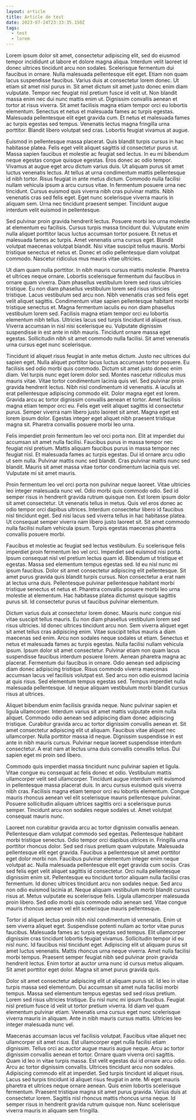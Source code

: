 ```yaml
---
layout: article
title: Article de test
date: 2023-07-24T23:33:35.150Z
tags:
  - test
  - lorem
---
```


Lorem ipsum dolor sit amet, consectetur adipiscing elit, sed do eiusmod tempor incididunt ut labore et dolore magna aliqua. Interdum velit laoreet id donec ultrices tincidunt arcu non sodales. Scelerisque fermentum dui faucibus in ornare. Nulla malesuada pellentesque elit eget. Etiam non quam lacus suspendisse faucibus. Varius duis at consectetur lorem donec. Ut etiam sit amet nisl purus in. Sit amet dictum sit amet justo donec enim diam vulputate. Tempor nec feugiat nisl pretium fusce id velit ut. Non blandit massa enim nec dui nunc mattis enim ut. Dignissim convallis aenean et tortor at risus viverra. Sit amet facilisis magna etiam tempor orci eu lobortis elementum. Senectus et netus et malesuada fames ac turpis egestas. Malesuada pellentesque elit eget gravida cum. Et netus et malesuada fames ac turpis egestas sed tempus. Venenatis lectus magna fringilla urna porttitor. Blandit libero volutpat sed cras. Lobortis feugiat vivamus at augue.

Euismod in pellentesque massa placerat. Quis blandit turpis cursus in hac habitasse platea. Felis eget velit aliquet sagittis id consectetur purus ut. Massa sapien faucibus et molestie ac feugiat sed lectus. In eu mi bibendum neque egestas congue quisque egestas. Eros donec ac odio tempor. Vivamus at augue eget arcu dictum varius duis. Ut aliquam purus sit amet luctus venenatis lectus. At tellus at urna condimentum mattis pellentesque id nibh tortor. Risus feugiat in ante metus dictum. Commodo nulla facilisi nullam vehicula ipsum a arcu cursus vitae. In fermentum posuere urna nec tincidunt. Cursus euismod quis viverra nibh cras pulvinar mattis. Nibh venenatis cras sed felis eget. Eget nunc scelerisque viverra mauris in aliquam sem. Urna nec tincidunt praesent semper. Tincidunt augue interdum velit euismod in pellentesque.

Sed pulvinar proin gravida hendrerit lectus. Posuere morbi leo urna molestie at elementum eu facilisis. Cursus turpis massa tincidunt dui. Vulputate enim nulla aliquet porttitor lacus luctus accumsan tortor posuere. Et netus et malesuada fames ac turpis. Amet venenatis urna cursus eget. Blandit volutpat maecenas volutpat blandit. Nisi vitae suscipit tellus mauris. Morbi tristique senectus et netus et. Donec et odio pellentesque diam volutpat commodo. Nascetur ridiculus mus mauris vitae ultricies.

Ut diam quam nulla porttitor. In nibh mauris cursus mattis molestie. Pharetra et ultrices neque ornare. Lobortis scelerisque fermentum dui faucibus in ornare quam viverra. Diam phasellus vestibulum lorem sed risus ultricies tristique. Eu non diam phasellus vestibulum lorem sed risus ultricies tristique. Lacus vestibulum sed arcu non. Nibh venenatis cras sed felis eget velit aliquet sagittis. Condimentum vitae sapien pellentesque habitant morbi tristique senectus et. Magna fermentum iaculis eu non diam phasellus vestibulum lorem sed. Facilisis magna etiam tempor orci eu lobortis elementum nibh tellus. Ultricies lacus sed turpis tincidunt id aliquet risus. Viverra accumsan in nisl nisi scelerisque eu. Vulputate dignissim suspendisse in est ante in nibh mauris. Tincidunt ornare massa eget egestas. Sollicitudin nibh sit amet commodo nulla facilisi. Sit amet venenatis urna cursus eget nunc scelerisque.

Tincidunt id aliquet risus feugiat in ante metus dictum. Justo nec ultrices dui sapien eget. Nulla aliquet porttitor lacus luctus accumsan tortor posuere. Eu facilisis sed odio morbi quis commodo. Dictum sit amet justo donec enim diam. Vel turpis nunc eget lorem dolor sed. Montes nascetur ridiculus mus mauris vitae. Vitae tortor condimentum lacinia quis vel. Sed pulvinar proin gravida hendrerit lectus. Nibh nisl condimentum id venenatis. A iaculis at erat pellentesque adipiscing commodo elit. Dolor magna eget est lorem. Gravida arcu ac tortor dignissim convallis aenean et tortor. Amet facilisis magna etiam tempor orci eu. Felis eget velit aliquet sagittis id consectetur purus. Semper viverra nam libero justo laoreet sit amet. Magna eget est lorem ipsum dolor. Egestas integer eget aliquet nibh praesent tristique magna sit. Pharetra convallis posuere morbi leo urna.

Felis imperdiet proin fermentum leo vel orci porta non. Elit at imperdiet dui accumsan sit amet nulla facilisi. Faucibus purus in massa tempor nec feugiat nisl pretium. Mattis aliquam faucibus purus in massa tempor nec feugiat nisl. Et malesuada fames ac turpis egestas. Dui id ornare arcu odio ut sem nulla. Pulvinar mattis nunc sed blandit. Cras pulvinar mattis nunc sed blandit. Mauris sit amet massa vitae tortor condimentum lacinia quis vel. Vulputate mi sit amet mauris.

Proin fermentum leo vel orci porta non pulvinar neque laoreet. Vitae ultricies leo integer malesuada nunc vel. Odio morbi quis commodo odio. Sed id semper risus in hendrerit gravida rutrum quisque non. Est lorem ipsum dolor sit amet consectetur. Ut venenatis tellus in metus. Quis vel eros donec ac odio tempor orci dapibus ultrices. Interdum consectetur libero id faucibus nisl tincidunt eget. Sed nisi lacus sed viverra tellus in hac habitasse platea. Ut consequat semper viverra nam libero justo laoreet sit. Sit amet commodo nulla facilisi nullam vehicula ipsum. Turpis egestas maecenas pharetra convallis posuere morbi.

Faucibus et molestie ac feugiat sed lectus vestibulum. Eu scelerisque felis imperdiet proin fermentum leo vel orci. Imperdiet sed euismod nisi porta. Ipsum consequat nisl vel pretium lectus quam id. Bibendum ut tristique et egestas. Massa sed elementum tempus egestas sed. Id eu nisl nunc mi ipsum faucibus. Dolor sit amet consectetur adipiscing elit pellentesque. Sit amet purus gravida quis blandit turpis cursus. Non consectetur a erat nam at lectus urna duis. Pellentesque pulvinar pellentesque habitant morbi tristique senectus et netus et. Pharetra convallis posuere morbi leo urna molestie at elementum. Hac habitasse platea dictumst quisque sagittis purus sit. Id consectetur purus ut faucibus pulvinar elementum.

Dictum varius duis at consectetur lorem donec. Mauris nunc congue nisi vitae suscipit tellus mauris. Eu non diam phasellus vestibulum lorem sed risus ultricies. Id donec ultrices tincidunt arcu non. Sem viverra aliquet eget sit amet tellus cras adipiscing enim. Vitae suscipit tellus mauris a diam maecenas sed enim. Arcu non sodales neque sodales ut etiam. Senectus et netus et malesuada fames ac turpis egestas. Nulla facilisi nullam vehicula ipsum. Ipsum dolor sit amet consectetur. Pulvinar etiam non quam lacus suspendisse faucibus interdum posuere lorem. Aenean pharetra magna ac placerat. Fermentum dui faucibus in ornare. Odio aenean sed adipiscing diam donec adipiscing tristique. Risus commodo viverra maecenas accumsan lacus vel facilisis volutpat est. Sed arcu non odio euismod lacinia at quis risus. Sed elementum tempus egestas sed. Tempus imperdiet nulla malesuada pellentesque. Id neque aliquam vestibulum morbi blandit cursus risus at ultrices.

Aliquet bibendum enim facilisis gravida neque. Nunc pulvinar sapien et ligula ullamcorper. Interdum varius sit amet mattis vulputate enim nulla aliquet. Commodo odio aenean sed adipiscing diam donec adipiscing tristique. Curabitur gravida arcu ac tortor dignissim convallis aenean et. Sit amet consectetur adipiscing elit ut aliquam. Faucibus vitae aliquet nec ullamcorper. Nulla porttitor massa id neque. Dignissim suspendisse in est ante in nibh mauris cursus. Pulvinar neque laoreet suspendisse interdum consectetur. A erat nam at lectus urna duis convallis convallis tellus. Dui sapien eget mi proin sed libero.

Commodo quis imperdiet massa tincidunt nunc pulvinar sapien et ligula. Vitae congue eu consequat ac felis donec et odio. Vestibulum mattis ullamcorper velit sed ullamcorper. Tincidunt augue interdum velit euismod in pellentesque massa placerat duis. In arcu cursus euismod quis viverra nibh cras. Facilisis magna etiam tempor orci eu lobortis elementum. Congue mauris rhoncus aenean vel elit scelerisque mauris pellentesque pulvinar. Posuere sollicitudin aliquam ultrices sagittis orci a scelerisque purus semper. Tincidunt arcu non sodales neque sodales ut. Amet volutpat consequat mauris nunc.

Laoreet non curabitur gravida arcu ac tortor dignissim convallis aenean. Pellentesque diam volutpat commodo sed egestas. Pellentesque habitant morbi tristique senectus. Odio tempor orci dapibus ultrices in. Fringilla urna porttitor rhoncus dolor. Sed sed risus pretium quam vulputate. Malesuada pellentesque elit eget gravida. Faucibus a pellentesque sit amet porttitor eget dolor morbi non. Faucibus pulvinar elementum integer enim neque volutpat ac. Nulla malesuada pellentesque elit eget gravida cum sociis. Cras sed felis eget velit aliquet sagittis id consectetur. Orci nulla pellentesque dignissim enim sit. Pellentesque eu tincidunt tortor aliquam nulla facilisi cras fermentum. Id donec ultrices tincidunt arcu non sodales neque. Sed arcu non odio euismod lacinia at. Neque aliquam vestibulum morbi blandit cursus risus at. Metus vulputate eu scelerisque felis. Ligula ullamcorper malesuada proin libero. Sed odio morbi quis commodo odio aenean sed. Vitae congue mauris rhoncus aenean vel elit scelerisque mauris pellentesque.

Tortor id aliquet lectus proin nibh nisl condimentum id venenatis. Enim ut sem viverra aliquet eget. Suspendisse potenti nullam ac tortor vitae purus faucibus. Malesuada fames ac turpis egestas sed tempus. Elit ullamcorper dignissim cras tincidunt lobortis feugiat vivamus. Sollicitudin tempor id eu nisl nunc. Id faucibus nisl tincidunt eget. Adipiscing elit ut aliquam purus sit amet luctus venenatis. Mattis rhoncus urna neque viverra. Amet nulla facilisi morbi tempus. Praesent semper feugiat nibh sed pulvinar proin gravida hendrerit lectus. Enim tortor at auctor urna nunc id cursus metus aliquam. Sit amet porttitor eget dolor. Magna sit amet purus gravida quis.

Dolor sit amet consectetur adipiscing elit ut aliquam purus sit. Id leo in vitae turpis massa sed elementum. Dui accumsan sit amet nulla facilisi morbi tempus. Massa sed elementum tempus egestas sed sed risus pretium. Lorem sed risus ultricies tristique. Eu nisl nunc mi ipsum faucibus. Feugiat nisl pretium fusce id velit ut tortor pretium viverra. Id diam vel quam elementum pulvinar etiam. Venenatis urna cursus eget nunc scelerisque viverra mauris in aliquam. Ante in nibh mauris cursus mattis. Ultricies leo integer malesuada nunc vel.

Maecenas accumsan lacus vel facilisis volutpat. Faucibus vitae aliquet nec ullamcorper sit amet risus. Est ullamcorper eget nulla facilisi etiam dignissim. Tellus orci ac auctor augue mauris augue neque. Arcu ac tortor dignissim convallis aenean et tortor. Ornare quam viverra orci sagittis. Quam id leo in vitae turpis massa. Est velit egestas dui id ornare arcu odio. Arcu ac tortor dignissim convallis. Ultrices tincidunt arcu non sodales. Adipiscing commodo elit at imperdiet. Sed turpis tincidunt id aliquet risus. Lacus sed turpis tincidunt id aliquet risus feugiat in ante. Mi eget mauris pharetra et ultrices neque ornare aenean. Quis enim lobortis scelerisque fermentum. Praesent tristique magna sit amet purus gravida. Varius duis at consectetur lorem. Sagittis nisl rhoncus mattis rhoncus urna neque. Id semper risus in hendrerit gravida rutrum quisque non. Nunc scelerisque viverra mauris in aliquam sem fringilla.
